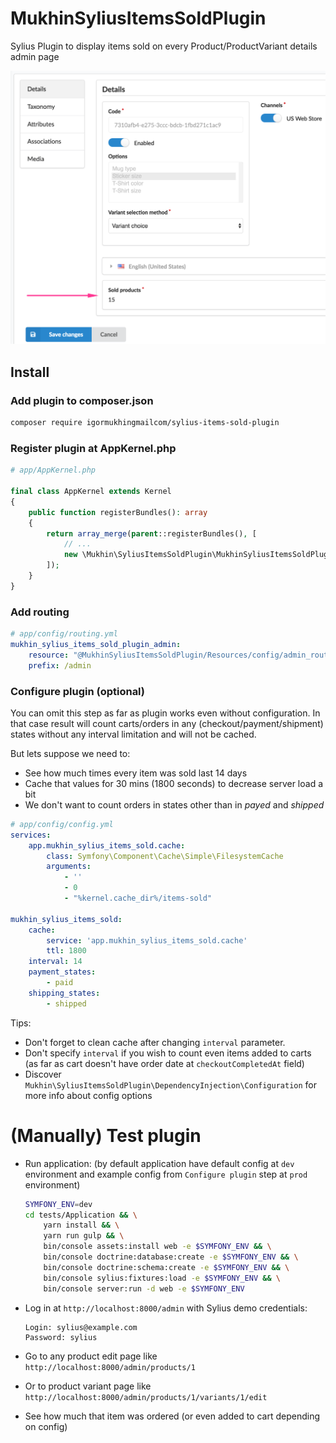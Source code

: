# MukhinSyliusItemsSoldPlugin

Sylius Plugin to display items sold on every Product/ProductVariant details admin page

![alt text](plugin.png)

## Install

### Add plugin to composer.json

```bash
composer require igormukhingmailcom/sylius-items-sold-plugin
```

### Register plugin at AppKernel.php

```php
# app/AppKernel.php

final class AppKernel extends Kernel
{
    public function registerBundles(): array
    {
        return array_merge(parent::registerBundles(), [
            // ...
            new \Mukhin\SyliusItemsSoldPlugin\MukhinSyliusItemsSoldPlugin(),
        ]);
    }
}
```

### Add routing

```yaml
# app/config/routing.yml
mukhin_sylius_items_sold_plugin_admin:
    resource: "@MukhinSyliusItemsSoldPlugin/Resources/config/admin_routing.yml"
    prefix: /admin

```

### Configure plugin (optional)

You can omit this step as far as plugin works even without configuration.
In that case result will count carts/orders in any (checkout/payment/shipment) states 
without any interval limitation and will not be cached.

But lets suppose we need to:
- See how much times every item was sold last 14 days
- Cache that values for 30 mins (1800 seconds) to decrease server load a bit 
- We don't want to count orders in states other than in *payed* and *shipped*

```yaml
# app/config/config.yml
services:
    app.mukhin_sylius_items_sold.cache:
        class: Symfony\Component\Cache\Simple\FilesystemCache
        arguments:
            - ''
            - 0
            - "%kernel.cache_dir%/items-sold"

mukhin_sylius_items_sold:
    cache:
        service: 'app.mukhin_sylius_items_sold.cache'
        ttl: 1800
    interval: 14
    payment_states:
        - paid
    shipping_states:
        - shipped
```

Tips:

- Don't forget to clean cache after changing `interval` parameter.
- Don't specify `interval` if you wish to count even items added to carts 
  (as far as cart doesn't have order date at `checkoutCompletedAt` field)
- Discover `Mukhin\SyliusItemsSoldPlugin\DependencyInjection\Configuration`
  for more info about config options
  
# (Manually) Test plugin

- Run application:
  (by default application have default config at `dev` environment
  and example config from `Configure plugin` step at `prod` environment)
  
    ```bash
    SYMFONY_ENV=dev
    cd tests/Application && \
        yarn install && \
        yarn run gulp && \
        bin/console assets:install web -e $SYMFONY_ENV && \
        bin/console doctrine:database:create -e $SYMFONY_ENV && \
        bin/console doctrine:schema:create -e $SYMFONY_ENV && \
        bin/console sylius:fixtures:load -e $SYMFONY_ENV && \
        bin/console server:run -d web -e $SYMFONY_ENV
    ```

- Log in at `http://localhost:8000/admin`
  with Sylius demo credentials:
  
  ```
  Login: sylius@example.com
  Password: sylius 
  ```
  
- Go to any product edit page like 
  `http://localhost:8000/admin/products/1`

- Or to product variant page like
  `http://localhost:8000/admin/products/1/variants/1/edit`

- See how much that item was ordered (or even added to cart depending on config)
